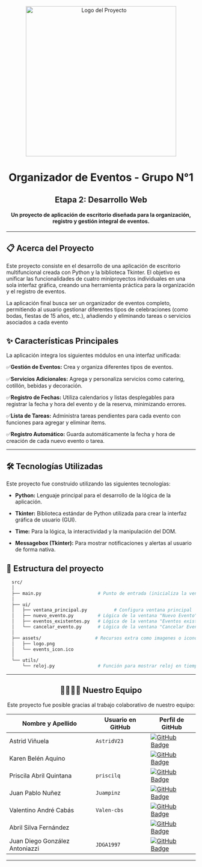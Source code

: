 <div align="center">
  <img src="https://github.com/user-attachments/assets/df02cfe1-dd25-41d8-9cc3-2cea31e60d1a" alt="Logo del Proyecto" width="400"/>


# Organizador de Eventos - Grupo N°1
## Etapa 2: Desarrollo Web

#### Un proyecto de aplicación de escritorio diseñada para la organización, registro y gestión integral de eventos.

---

<div align="left">

## 📋 Acerca del Proyecto

Este proyecto consiste en el desarrollo de una aplicación de escritorio multifuncional creada con Python y la biblioteca Tkinter. El objetivo es unificar las funcionalidades de cuatro miniproyectos individuales en una sola interfaz gráfica, creando una herramienta práctica para la organización y el registro de eventos.

La aplicación final busca ser un organizador de eventos completo, permitiendo al usuario gestionar diferentes tipos de celebraciones (como bodas, fiestas de 15 años, etc.), añadiendo y eliminando tareas o servicios asociados a cada evento

## ✨ Características Principales

La aplicación integra los siguientes módulos en una interfaz unificada:

✅**Gestión de Eventos:** Crea y organiza diferentes tipos de eventos.

✅**Servicios Adicionales:** Agrega y personaliza servicios como catering, cotillón, bebidas y decoración.

✅**Registro de Fechas:** Utiliza calendarios y listas desplegables para registrar la fecha y hora del evento y de la reserva, minimizando errores.

✅**Lista de Tareas:** Administra tareas pendientes para cada evento con funciones para agregar y eliminar ítems.

✅**Registro Automático:** Guarda automáticamente la fecha y hora de creación de cada nuevo evento o tarea.

---

## 🛠️ Tecnologías Utilizadas

Este proyecto fue construido utilizando las siguientes tecnologías:

- **Python:** Lenguaje principal para el desarrollo de la lógica de la aplicación.

- **Tkinter:** Biblioteca estándar de Python utilizada para crear la interfaz gráfica de usuario (GUI).

- **Time:** Para la lógica, la interactividad y la manipulación del DOM.

- **Messagebox (Tkinter):** Para mostrar notificaciones y alertas al usuario de forma nativa.

## 📂 Estructura del proyecto
```sh
  src/
  │
  ├── main.py                     # Punto de entrada (inicializa la ventana)
  │ 
  ├── ui/
  │   ├── ventana_principal.py          # Configura ventana principal
  │   ├── nuevo_evento.py         # Lógica de la ventana "Nuevo Evento"
  │   ├── eventos_existentes.py   # Lógica de la ventana "Eventos existentes"
  │   └── cancelar_evento.py      # Lógica de la ventana "Cancelar Evento"
  │
  ├── assets/                    # Recursos extra como imagenes o iconos
  │   ├── logo.png
  │   └── events_icon.ico
  │
  └── utils/
      └── reloj.py                # Función para mostrar reloj en tiempo real

```

</div>

---

## 👩‍💻👨‍💻 Nuestro Equipo

Este proyecto fue posible gracias al trabajo colaborativo de nuestro equipo:

| Nombre y Apellido             | Usuario en GitHub                                     | Perfil de GitHub                                                                                                                              |
| ----------------------------- | ----------------------------------------------------- | --------------------------------------------------------------------------------------------------------------------------------------------- |
| Astrid Viñuela                | `AstridV23`                                           | [![GitHub Badge](https://img.shields.io/badge/GitHub-121011?style=for-the-badge&logo=github&logoColor=white)](https://github.com/AstridV23)      |
| Karen Belén Aquino            |  | [![GitHub Badge](https://img.shields.io/badge/GitHub-121011?style=for-the-badge&logo=github&logoColor=white)](https://github.com/#) |
| Priscila Abril Quintana       | `priscilq`                                            | [![GitHub Badge](https://img.shields.io/badge/GitHub-121011?style=for-the-badge&logo=github&logoColor=white)](https://github.com/priscilq)     |
| Juan Pablo Nuñez              | `Juampinz`                                            | [![GitHub Badge](https://img.shields.io/badge/GitHub-121011?style=for-the-badge&logo=github&logoColor=white)](https://github.com/Juampinz)     |
| Valentino André Cabás         | `Valen-cbs`                                           | [![GitHub Badge](https://img.shields.io/badge/GitHub-121011?style=for-the-badge&logo=github&logoColor=white)](https://github.com/Valen-cbs)     |
| Abril Silva Fernández         |   | [![GitHub Badge](https://img.shields.io/badge/GitHub-121011?style=for-the-badge&logo=github&logoColor=white)](https://github.com/#) |
| Juan Diego González Antoniazzi | `JDGA1997`                                            | [![GitHub Badge](https://img.shields.io/badge/GitHub-121011?style=for-the-badge&logo=github&logoColor=white)](https://github.com/JDGA1997)     |

---

</div>
